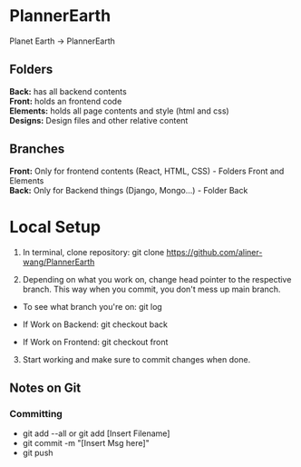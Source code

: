 # PlannerEarth
Planet Earth -> PlannerEarth

## Folders
**Back:** has all backend contents     
**Front:** holds an frontend code     
**Elements:** holds all page contents and style (html and css)     
**Designs:** Design files and other relative content     


## Branches
**Front:** Only for frontend contents (React, HTML, CSS) - Folders Front and Elements     
**Back:** Only for Backend things (Django, Mongo...) - Folder Back       


# Local Setup

1. In terminal, clone repository: git clone https://github.com/aliner-wang/PlannerEarth

2. Depending on what you work on, change head pointer to the respective branch. This way when you commit, you don't mess up main branch. 
 
- To see what branch you're on: git log

- If Work on Backend: git checkout back
- If Work on Frontend: git checkout front

3. Start working and make sure to commit changes when done. 


## Notes on Git

### Committing
- git add --all or git add [Insert Filename]
- git commit -m "[Insert Msg here]"
- git push







